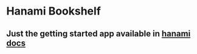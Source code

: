 # Hanami Bookshelf

## Just the getting started app available in [hanami docs](https://guides.hanamirb.org/v2.0/introduction/getting-started/)
